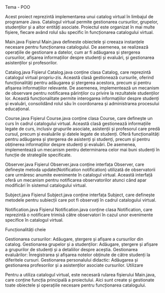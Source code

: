 Tema - POO

Acest proiect reprezintă implementarea unui catalog virtual în limbajul de programare Java. Catalogul virtual permite gestionarea cursurilor, grupelor, studenților și a altor entități asociate. Proiectul este organizat în mai multe fișiere, fiecare având rolul său specific în funcționarea catalogului virtual. 

Main.java
Fișierul Main.java defineste obiectele și creeaza instanțele necesare pentru funcționarea catalogului. De asemenea, se realizează operațiile de gestionare a datelor, cum ar fi adăugarea și ștergerea cursurilor, afișarea informațiilor despre studenți și evaluări, și gestionarea asistenților și profesorilor.

Catalog.java
Fișierul Catalog.java conține clasa Catalog, care reprezintă catalogul virtual propriu-zis. Această clasă gestionează cursurile, oferind funcționalități pentru adăugarea și ștergerea acestora, precum și pentru afișarea informațiilor relevante. De asemenea, implementează un mecanism de observare pentru notificarea părinților cu privire la rezultatele studenților lor. Această funcționalitate permite interogarea informațiilor despre studenți și evaluări, consolidând rolul său în coordonarea și administrarea procesului educațional.

Course.java
Fișierul Course.java conține clasa Course, care definește un curs în cadrul catalogului virtual. Această clasă gestionează informațiile legate de curs, inclusiv grupurile asociate, asistenții și profesorul care predă cursul, precum și evaluările și datele legate de studenți. Oferă funcționalități pentru adăugarea și ștergerea de asistenți și studenți, precum și pentru obținerea informațiilor despre studenți și evaluări. De asemenea, implementează un mecanism pentru determinarea celor mai buni studenți în funcție de strategiile specificate.

Observer.java
Fișierul Observer.java conține interfața Observer, care definește metoda update(Notification notification) utilizată de observatorii care urmăresc anumite evenimente în catalogul virtual. Această interfață oferă un mecanism pentru notificarea observatorilor atunci când apar modificări în sistemul catalogului virtual.

Subject.java
Fișierul Subject.java conține interfața Subject, care definește metodele pentru subiecții care pot fi observați în cadrul catalogului virtual.

Notification.java
Fișierul Notification.java conține clasa Notification, care reprezintă o notificare trimisă către observatori în cazul unor evenimente specifice în catalogul virtual.

Funcționalități cheie

Gestionarea cursurilor: Adăugare, ștergere și afișare a cursurilor din catalog.
Gestionarea grupelor și a studenților: Adăugare, ștergere și afișare a grupurilor de studenți și a detaliilor despre aceștia.
Gestionarea evaluărilor: Înregistrarea și afișarea notelor obținute de către studenți la diferitele cursuri.
Gestionarea personalului didactic: Adăugarea și gestionarea profesorilor și a asistenților asociate cursurilor.
Utilizare

Pentru a utiliza catalogul virtual, este necesară rularea fișierului Main.java, care conține funcția principală a proiectului. Aici sunt create și gestionate toate obiectele și operațiile necesare pentru funcționarea catalogului.
